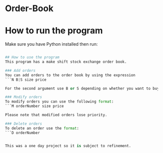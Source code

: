 # Order-Book

# How to run the program
Make sure you have Python installed then run:
```python orderbook.py

## How to use the program
This program has a make shift stock exchange order book. 

### Add orders
You can add orders to the order book by using the expression 
```N B|S size price

For the second argument use B or S depending on whether you want to buy or sell respectively

### Modify orders
To modify orders you can use the following format:
```M orderNumber size price

Please note that modified orders lose priority.

### Delete orders
To delete an order use the format:
```D orderNumber


This was a one day project so it is subject to refinement. 
